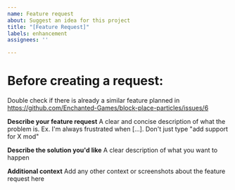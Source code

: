 ```yaml
---
name: Feature request
about: Suggest an idea for this project
title: "[Feature Request]"
labels: enhancement
assignees: ''

---
```

# Before creating a request:
Double check if there is already a similar feature planned in https://github.com/Enchanted-Games/block-place-particles/issues/6

**Describe your feature request**
A clear and concise description of what the problem is. Ex. I'm always frustrated when [...]. Don't just type "add support for X mod"

**Describe the solution you'd like**
A clear description of what you want to happen

**Additional context**
Add any other context or screenshots about the feature request here
